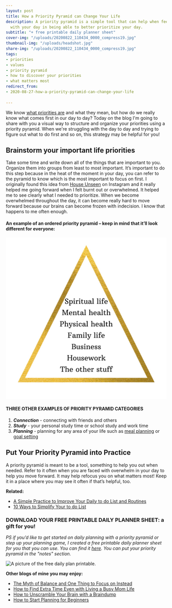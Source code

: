 ```yaml
---
layout: post
title: How a Priority Pyramid can Change Your Life
description: A priority pyramid is a simple tool that can help when feeling overwhelmed
  with your day in being able to better prioritize your day.
subtitle: "+ free printable daily planner sheet"
cover-img: "/uploads/20200822_110434_0000_compress19.jpg"
thumbnail-img: "/uploads/headshot.jpg"
share-img: "/uploads/20200822_110434_0000_compress19.jpg"
tags:
- priorities
- values
- priority pyramid
- how to discover your priorities
- what matters most
redirect_from:
- 2020-08-27-how-a-priority-pyramid-can-change-your-life

---
```

We know [what priorities are](https://www.berkeleywellbeing.com/priorities.html) and what they mean, but how do we really know what comes first in our day to day? Today on the blog I'm going to share with you a visual way to structure and organize your priorities using a priority pyramid. When we're struggling with the day to day and trying to figure out what to do first and so on, this strategy may be helpful for you!

## Brainstorm your important life priorities

Take some time and write down all of the things that are important to you. Organize them into groups from least to most important. It’s important to do this step because in the heat of the moment in your day, you can refer to the pyramid to know which is the most important to focus on first. I originally found this idea from [House Unseen](https://github.com/kellymbriggs/hydeout-jekyll-starter/blob/master/_posts/www.instagram.com/houseunseen) on Instagram and it really helped me going forward when I felt burnt out or overwhelmed. It helped me to see clearly what I needed to prioritize. When we become overwhelmed throughout the day, it can become really hard to move forward because our brains can become frozen with indecision. I know that happens to me often enough.

#### An example of an ordered priority pyramid – keep in mind that it’ll look different for everyone:

![A picture of my ordered priorities.](/uploads/spiritual-life.jpg "pyramid")

#### THREE OTHER EXAMPLES OF PRIORITY PYRAMID CATEGORIES

1. **_Connection_** - connecting with friends and others
2. **_Study_** - your personal study time or school study and work time
3. **_Planning_** - planning for any area of your life such as [meal planning](https://www.simplehomemom.com/9-ideas-for-making-meal-planning-simpler/) or [goal setting](https://www.simplehomemom.com/how-to-start-goal-setting-without-stressing-out/)

## Put Your Priority Pyramid into Practice

A priority pyramid is meant to be a tool, something to help you out when needed. Refer to it often when you are faced with overwhelm in your day to help you move forward. It may help refocus you on what matters most! Keep it in a place where you may see it often if that’s helpful, too.

**Related:**

* [A Simple Practice to Improve Your Daily to do List and Routines](https://www.simplehomemom.com/a-simple-practice-to-improve-your-daily-to-do-list-and-routines/)
* [10 Ways to Simplify Your to do List](https://www.simplehomemom.com/10-ways-to-simplify-your-to-do-list/)

### DOWNLOAD YOUR FREE PRINTABLE DAILY PLANNER SHEET: a gift for you!

_PS if you’d like to get started on daily planning with a priority pyramid or step up your planning game, I created a free printable daily planner sheet for you that you can use. You can find it_ [_here_](https://mailchi.mp/367852d64614/free-printable-daily-planner-sheet)_. You can put your priority pyramid in the "notes" section._

![A picture of the free daily plan printable.](https://www.simplehomemom.com/uploads/planner-sheet.png "The first simple planning step to take as a beginner planner SHM.")

**Other blogs of mine you may enjoy:**

* [The Myth of Balance and One Thing to Focus on Instead](https://www.simplehomemom.com/the-myth-of-balance-and-one-thing-to-focus-on-instead/)
* [How to Find Extra Time Even with Living a Busy Mom Life](https://www.simplehomemom.com/how-to-find-extra-time-even-with-living-a-busy-mom-life/)
* [How to Unscramble Your Brain with a Braindump](https://www.simplehomemom.com/how-to-unscramble-your-brain-with-a-braindump/)
* [How to Start Planning for Beginners](https://www.simplehomemom.com/how-to-start-planning-for-beginners/)
